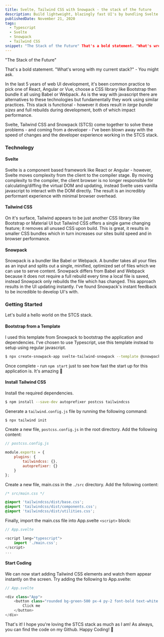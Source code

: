 ```yaml
---
title: Svelte, Tailwind CSS with Snowpack - the stack of the future
description: Build lightweight, blazingly fast UI's by bundling Svelte and Tailwind CSS with Snowpack
publishedDate: November 21, 2020
tags:
  - Typescript
  - Svelte
  - Snowpack
  - Tailwind CSS
snippet: "The Stack of the Future" That's a bold statement. "What's wrong with my current stack?" - You might ask. In the last 5 years of web UI development, it's been common practice to pick one of React, Angular or Vue, choose a CSS library like Bootstrap then bundle it all using Babel or Webpack.
---
```


"The Stack of the Future"

That's a bold statement. "What's wrong with my current stack?" - You might ask.

In the last 5 years of web UI development, it's been common practice to pick one of React, Angular or Vue, choose a CSS library like Bootstrap then bundle it all using Babel or Webpack. As is the way with javascript there are alternatives to these technologies but fundamentally they work using similar practices. This stack is functional - however it does result in _large bundle sizes_ and full rebuilds during development, both of which impact performance.

Svelte, Tailwind CSS and Snowpack (STCS) come together to solve these problems - and coming from a developer - I've been blown away with the speed of changes and the developer experience working in the STCS stack.

### Technology

#### Svelte

Svelte is a component based framework like React or Angular - however, Svelte moves complexity from the client to the compiler stage. By moving complexity to the compiler, the client browser is no longer responsible for calculating/diffing the virtual DOM and updating, instead Svelte uses vanilla javascript to interact with the DOM directly. The result is an incredibly performant experience with minimal browser overhead.

#### Tailwind CSS

On it's surface, Tailwind appears to be just another CSS library like Bootstrap or Material UI but Tailwind CSS offers a single game changing feature; it removes all unused CSS upon build. This is great, it results in smaller CSS bundles which in turn increases our sites build speed and in browser performance.

#### Snowpack

Snowpack is a bundler like Babel or Webpack. A bundler takes all your files as an input and splits out a single, minified, optimized set of files which we can use to serve content. Snowpack differs from Babel and Webpack because it does not require a full rebuild every time a local file is saved, instead Snowpack only rebuilds the file which has changed. This approach results in the UI updating instantly. I've found Snowpack's instant feedback to be incredible to develop UI's with.

### Getting Started

Let's build a hello world on the STCS stack.

#### Bootstrap from a Template

I used this template from Snowpack to bootstrap the application and dependencies. I've chosen to use Typescript, use this template instead to setup using regular javascript.

```bash
$ npx create-snowpack-app svelte-tailwind-snowpack --template @snowpack/app-template-svelte-typescript
```

Once complete - run `npm start` just to see how fast the start up for this application is. It's amazing 🙂

#### Install Tailwind CSS

Install the required dependencies.

```bash
$ npm install --save-dev autoprefixer postcss tailwindcss
```

Generate a `tailwind.config.js` file by running the following command:

```bash
$ npx tailwind init
```

Create a new file, `postcss.config.js` in the root directory. Add the following content:

```js
// postcss.config.js

module.exports = {
	plugins: {
		tailwindcss: {},
		autoprefixer: {}
	}
};
```

Create a new file, main.css in the `./src` directory. Add the following content:

```css
/* src/main.css */

@import 'tailwindcss/dist/base.css';
@import 'tailwindcss/dist/components.css';
@import 'tailwindcss/dist/utilities.css';
```

Finally, import the main.css file into App.svelte `<script>` block:

```js
// App.svelte

<script lang="typescript">
    import './main.css';
</script>
...
```

#### Start Coding

We can now start adding Tailwind CSS elements and watch them appear instantly on the screen. Try adding the following to App.svelte:

```js
// App.svelte

<div class="App">
	<button class="rounded bg-green-500 px-4 py-2 font-bold text-white hover:bg-green-700">
		Click me
	</button>
</div>
```

That's it! I hope you're loving the STCS stack as much as I am! As always, you can find the code on my Github. Happy Coding! 🎉
